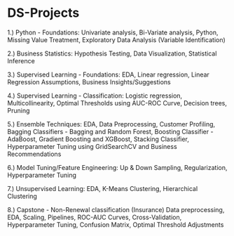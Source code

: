 # DS-Projects

1.) Python - Foundations: 
Univariate analysis, Bi-Variate analysis, Python, Missing Value Treatment, Exploratory Data Analysis (Variable Identification)

2.) Business Statistics: 
Hypothesis Testing, Data Visualization, Statistical Inference

3.) Supervised Learning - Foundations: 
EDA, Linear regression, Linear Regression Assumptions, Business Insights/Suggestions

4.) Supervised Learning - Classification: Logistic regression, Multicollinearity, Optimal Thresholds using AUC-ROC Curve, Decision trees, Pruning

5.) Ensemble Techniques: 
EDA, Data Preprocessing, Customer Profiling, Bagging Classifiers - Bagging and Random Forest, Boosting Classifier - AdaBoost, Gradient Boosting and XGBoost, Stacking Classifier, Hyperparameter Tuning using GridSearchCV and Business Recommendations

6.) Model Tuning/Feature Engineering: 
Up & Down Sampling, Regularization, Hyperparameter Tuning

7.) Unsupervised Learning: 
EDA, K-Means Clustering, Hierarchical Clustering

8.) Capstone - Non-Renewal classification (Insurance)
Data preprocessing, EDA, Scaling, Pipelines, ROC-AUC Curves, Cross-Validation, Hyperparameter Tuning, Confusion Matrix, Optimal Threshold Adjustments
